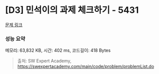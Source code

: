 # [D3] 민석이의 과제 체크하기 - 5431 

[문제 링크](https://swexpertacademy.com/main/code/problem/problemDetail.do?contestProbId=AWVl3rWKDBYDFAXm) 

### 성능 요약

메모리: 63,832 KB, 시간: 402 ms, 코드길이: 418 Bytes



> 출처: SW Expert Academy, https://swexpertacademy.com/main/code/problem/problemList.do